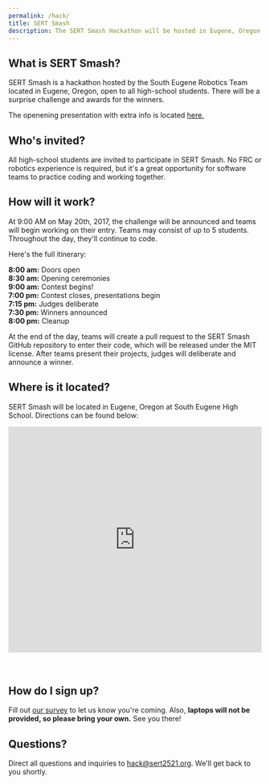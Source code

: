 ```yaml
---
permalink: /hack/
title: SERT Smash
description: The SERT Smash Hackathon will be hosted in Eugene, Oregon on May 20th.
---
```


## What is SERT Smash?

SERT Smash is a hackathon hosted by the South Eugene Robotics Team located in Eugene,
Oregon, open to all high-school students. There will be a surprise challenge and
awards for the winners.

The openening presentation with extra info is located [here.](https://docs.google.com/presentation/d/1fg-zVdnyZjIZ5izQYCvI-6uZ5z9G0RcBS14q8XVUxqM/edit?usp=sharing)

## Who's invited?

All high-school students are invited to participate in SERT Smash. No FRC or robotics
experience is required, but it's a great opportunity for software teams to practice
coding and working together.

## How will it work?

At 9:00 AM on May 20th, 2017, the challenge will be announced and teams will begin
working on their entry. Teams may consist of up to 5 students. Throughout the day,
they'll continue to code.

Here's the full itinerary:

**8:00 am:** Doors open<br>
**8:30 am:** Opening ceremonies<br>
**9:00 am:** Contest begins!<br>
**7:00 pm:** Contest closes, presentations begin<br>
**7:15 pm:** Judges deliberate<br>
**7:30 pm:** Winners announced<br>
**8:00 pm:** Cleanup

At the end of the day, teams will create a pull request to the SERT Smash GitHub
repository to enter their code, which will be released under the MIT license. After
teams present their projects, judges will deliberate and announce a winner.

## Where is it located?

SERT Smash will be located in Eugene, Oregon at South Eugene High School. Directions
can be found below:

<iframe src="https://www.google.com/maps/embed?pb=!1m18!1m12!1m3!1d1521.1374859553573!2d-123.08633884449964!3d44.03771812371085!2m3!1f0!2f0!3f0!3m2!1i1024!2i768!4f13.1!3m3!1m2!1s0x0%3A0xcbc8dbc4795af85c!2sSouth+Eugene+High+School!5e0!3m2!1sen!2sus!4v1486171391421" frameborder="0" style="border:0;margin-bottom:35px;width:100%;height:450px;" allowfullscreen></iframe>

## How do I sign up?
Fill out [our survey](https://docs.google.com/forms/d/e/1FAIpQLSfJ5ONERvgh463rZSAADcbp7KfaO3Q0zlDv0cszpvdC9gICUA/viewform?usp=sf_link)
to let us know you're coming. Also, **laptops will not be provided, so please bring
your own.** See you there!

## Questions?

Direct all questions and inquiries to [hack@sert2521.org](mailto:hack@sert2521.org).
We'll get back to you shortly.
